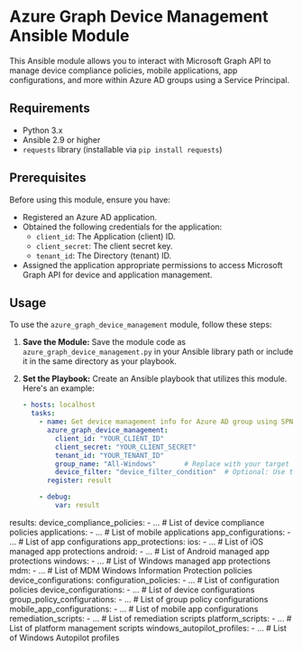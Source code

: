 # Azure Graph Device Management Ansible Module

This Ansible module allows you to interact with Microsoft Graph API to manage device compliance policies, mobile applications, app configurations, and more within Azure AD groups using a Service Principal.

## Requirements

- Python 3.x
- Ansible 2.9 or higher
- `requests` library (installable via `pip install requests`)

## Prerequisites

Before using this module, ensure you have:

- Registered an Azure AD application.
- Obtained the following credentials for the application:
  - `client_id`: The Application (client) ID.
  - `client_secret`: The client secret key.
  - `tenant_id`: The Directory (tenant) ID.
- Assigned the application appropriate permissions to access Microsoft Graph API for device and application management.

## Usage

To use the `azure_graph_device_management` module, follow these steps:

1. **Save the Module:**
   Save the module code as `azure_graph_device_management.py` in your Ansible library path or include it in the same directory as your playbook.

2. **Set the Playbook:**
   Create an Ansible playbook that utilizes this module. Here's an example:

   ```yaml
   - hosts: localhost
     tasks:
       - name: Get device management info for Azure AD group using SPN
         azure_graph_device_management:
           client_id: "YOUR_CLIENT_ID"
           client_secret: "YOUR_CLIENT_SECRET"
           tenant_id: "YOUR_TENANT_ID"
           group_name: "All-Windows"       # Replace with your target group name
           device_filter: "device_filter_condition"  # Optional: Use to filter results
         register: result

       - debug:
           var: result


results:
  device_compliance_policies:
    - ... # List of device compliance policies
  applications:
    - ... # List of mobile applications
  app_configurations:
    - ... # List of app configurations
  app_protections:
    ios: 
      - ... # List of iOS managed app protections
    android:
      - ... # List of Android managed app protections
    windows:
      - ... # List of Windows managed app protections
    mdm:
      - ... # List of MDM Windows Information Protection policies
  device_configurations:
    configuration_policies:
      - ... # List of configuration policies
    device_configurations:
      - ... # List of device configurations
    group_policy_configurations:
      - ... # List of group policy configurations
    mobile_app_configurations:
      - ... # List of mobile app configurations
  remediation_scripts:
    - ... # List of remediation scripts
  platform_scripts:
    - ... # List of platform management scripts
  windows_autopilot_profiles:
    - ... # List of Windows Autopilot profiles

